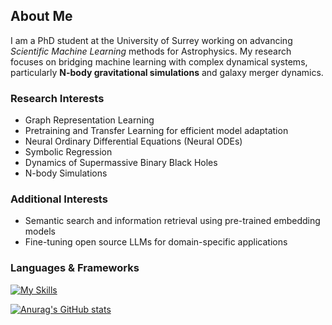 ## About Me  

I am a PhD student at the University of Surrey working on advancing *Scientific Machine Learning* methods for Astrophysics. My research focuses on bridging machine learning with complex dynamical systems, particularly **N-body gravitational simulations** and galaxy merger dynamics.  

### Research Interests
- Graph Representation Learning  
- Pretraining and Transfer Learning for efficient model adaptation
- Neural Ordinary Differential Equations (Neural ODEs)  
- Symbolic Regression  
- Dynamics of Supermassive Binary Black Holes
- N-body Simulations

### Additional Interests
- Semantic search and information retrieval using pre-trained embedding models
- Fine-tuning open source LLMs for domain-specific applications

### Languages & Frameworks
[![My Skills](https://skillicons.dev/icons?i=python,pytorch,sklearn,git,flask&perline=5)](https://skillicons.dev)

[![Anurag's GitHub stats](https://github-readme-stats.vercel.app/api?username=julian-8897)](https://github.com/julian-8897/github-readme-stats)


<!---
julian-8897/julian-8897 is a ✨ special ✨ repository because its `README.md` (this file) appears on your GitHub profile.
You can click the Preview link to take a look at your changes.
--->

